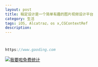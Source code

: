 ```yaml
---
layout: post
title: 稿定设计是一个简单有趣的图片视频设计平台
category: 生活
tags: iOS, Alcatraz，os x,CGContextRef
description:
---
```



```javascript


https://www.gaoding.com

```



<script language="javascript" type="text/javascript" src="//js.users.51.la/19176892.js"></script>
<noscript><a href="//www.51.la/?19176892" target="_blank"><img alt="&#x6211;&#x8981;&#x5566;&#x514D;&#x8D39;&#x7EDF;&#x8BA1;" src="//img.users.51.la/19176892.asp" style="border:none" /></a></noscript>


